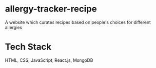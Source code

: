 # allergy-tracker-recipe
A website which curates recipes based on people's choices for different allergies

# Tech Stack
HTML, CSS, JavaScript, React.js, MongoDB